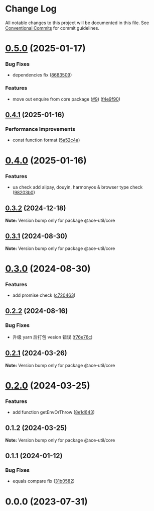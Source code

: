 # Change Log

All notable changes to this project will be documented in this file.
See [Conventional Commits](https://conventionalcommits.org) for commit guidelines.

# [0.5.0](https://github.com/aceHubert/ace-util/compare/@ace-util/core@0.4.1...@ace-util/core@0.5.0) (2025-01-17)

### Bug Fixes

- dependencies fix ([8683509](https://github.com/aceHubert/ace-util/commit/8683509233348a9d9bbeccebd8fe32f461e7e4f3))

### Features

- move out enquire from core package ([#9](https://github.com/aceHubert/ace-util/issues/9)) ([f4e9f90](https://github.com/aceHubert/ace-util/commit/f4e9f9062c3e4417bf983964b653e5c6cde4742b))

## [0.4.1](https://github.com/aceHubert/ace-util/compare/@ace-util/core@0.4.0...@ace-util/core@0.4.1) (2025-01-16)

### Performance Improvements

- const function format ([5a52c4a](https://github.com/aceHubert/ace-util/commit/5a52c4a636dedf97b6e740068d268a6c6cf9ec9d))

# [0.4.0](https://github.com/aceHubert/ace-util/compare/@ace-util/core@0.3.2...@ace-util/core@0.4.0) (2025-01-16)

### Features

- ua check add alipay, douyin, harmonyos & browser type check ([98203b0](https://github.com/aceHubert/ace-util/commit/98203b09e405028838a426450b9575af73bb8838))

## [0.3.2](https://github.com/aceHubert/ace-util/compare/@ace-util/core@0.3.1...@ace-util/core@0.3.2) (2024-12-18)

**Note:** Version bump only for package @ace-util/core

## [0.3.1](https://github.com/aceHubert/ace-util/compare/@ace-util/core@0.3.0...@ace-util/core@0.3.1) (2024-08-30)

**Note:** Version bump only for package @ace-util/core

# [0.3.0](https://github.com/aceHubert/ace-util/compare/@ace-util/core@0.2.2...@ace-util/core@0.3.0) (2024-08-30)

### Features

- add promise check ([c720463](https://github.com/aceHubert/ace-util/commit/c7204639a6fb29944a591e8a9af7791b1fff24ec))

## [0.2.2](https://github.com/aceHubert/ace-util/compare/@ace-util/core@0.2.1...@ace-util/core@0.2.2) (2024-08-16)

### Bug Fixes

- 升级 yarn 后打包 vesion 错误 ([f76e76c](https://github.com/aceHubert/ace-util/commit/f76e76cc05156d9dea63c53a2035dff5db0a2aff))

## [0.2.1](https://github.com/aceHubert/ace-util/compare/@ace-util/core@0.2.0...@ace-util/core@0.2.1) (2024-03-26)

**Note:** Version bump only for package @ace-util/core

# [0.2.0](https://github.com/aceHubert/ace-util/compare/@ace-util/core@0.1.1...@ace-util/core@0.2.0) (2024-03-25)

### Features

- add function getEnvOrThrow ([8e1d643](https://github.com/aceHubert/ace-util/commit/8e1d643f714ec3b6bc184eb71f73e11cc52a7ce1))

## 0.1.2 (2024-03-25)

**Note:** Version bump only for package @ace-util/core

## 0.1.1 (2024-01-12)

### Bug Fixes

- equals compare fix ([31b0582](https://github.com/aceHubert/ace-util/commit/31b0582ac95afa7e0d2dc067576dea6b92d65d64))

# 0.0.0 (2023-07-31)
